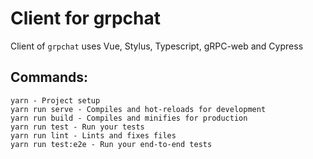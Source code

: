 # Client for grpchat

Client of `grpchat` uses Vue, Stylus, Typescript, gRPC-web and Cypress

## Commands:

```
yarn - Project setup
yarn run serve - Compiles and hot-reloads for development
yarn run build - Compiles and minifies for production
yarn run test - Run your tests
yarn run lint - Lints and fixes files
yarn run test:e2e - Run your end-to-end tests
```
